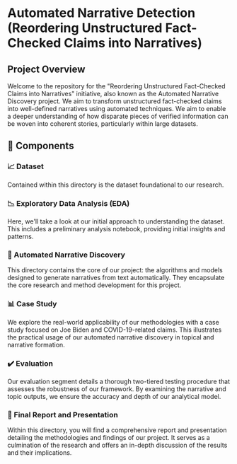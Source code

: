 # Automated Narrative Detection (Reordering Unstructured Fact-Checked Claims into Narratives)

## Project Overview
Welcome to the repository for the "Reordering Unstructured Fact-Checked Claims into Narratives" initiative, also known as the Automated Narrative Discovery project. We aim to transform unstructured fact-checked claims into well-defined narratives using automated techniques. We aim to enable a deeper understanding of how disparate pieces of verified information can be woven into coherent stories, particularly within large datasets.

## 📁 Components

### 📈 Dataset
Contained within this directory is the dataset foundational to our research.

### 📉 Exploratory Data Analysis (EDA)
Here, we'll take a look at our initial approach to understanding the dataset. This includes a preliminary analysis notebook, providing initial insights and patterns.

### 🧠 Automated Narrative Discovery
This directory contains the core of our project: the algorithms and models designed to generate narratives from text automatically. They encapsulate the core research and method development for this project.

### 📊 Case Study
We explore the real-world applicability of our methodologies with a case study focused on Joe Biden and COVID-19-related claims. This illustrates the practical usage of our automated narrative discovery in topical and narrative formation.

### ✔️ Evaluation
Our evaluation segment details a thorough two-tiered testing procedure that assesses the robustness of our framework. By examining the narrative and topic outputs, we ensure the accuracy and depth of our analytical model.

### 📝 Final Report and Presentation
Within this directory, you will find a comprehensive report and presentation detailing the methodologies and findings of our project. It serves as a culmination of the research and offers an in-depth discussion of the results and their implications.
